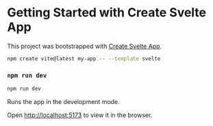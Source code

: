 # Getting Started with Create Svelte App

This project was bootstrapped with [Create Svelte App](https://svelte.dev/tutorial/making-an-app).

```bash
npm create vite@latest my-app -- --template svelte
```

### `npm run dev`

```bash
npm run dev
```

Runs the app in the development mode.

Open [http://localhost:5173](http://localhost:5173) to view it in the browser.
